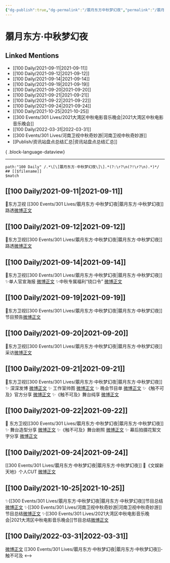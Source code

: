 ```yaml
---
{"dg-publish":true,"dg-permalink":"/朤月东方中秋梦幻夜","permalink":"/朤月东方中秋梦幻夜/","title":"朤月东方·中秋梦幻夜","tags":[null],"created":"2022-11-17T20:21:21.000+08:00","updated":"2023-08-24T18:50:19.653+08:00"}
---
```


# 朤月东方·中秋梦幻夜

## Linked Mentions
- [[100 Daily/2021-09-11\|2021-09-11]]
- [[100 Daily/2021-09-12\|2021-09-12]]
- [[100 Daily/2021-09-14\|2021-09-14]]
- [[100 Daily/2021-09-19\|2021-09-19]]
- [[100 Daily/2021-09-20\|2021-09-20]]
- [[100 Daily/2021-09-21\|2021-09-21]]
- [[100 Daily/2021-09-22\|2021-09-22]]
- [[100 Daily/2021-09-24\|2021-09-24]]
- [[100 Daily/2021-10-25\|2021-10-25]]
- [[300 Events/301 Lives/2021大湾区中秋电影音乐晚会\|2021大湾区中秋电影音乐晚会]]
- [[100 Daily/2022-03-31\|2022-03-31]]
- [[300 Events/301 Lives/河南卫视中秋奇妙游\|河南卫视中秋奇妙游]]
- [[Publish/资讯站盘点总结汇总\|资讯站盘点总结汇总]]

{ .block-language-dataview}

---

```expander
path:"100 Daily" /.*\[\[朤月东方·中秋梦幻夜\]\].*(?:\r?\n(?!\r?\n).*)*/
## [[$filename]]
$match
```
## [[100 Daily/2021-09-11\|2021-09-11]]
🌟东方卫视 [[300 Events/301 Lives/朤月东方·中秋梦幻夜\|朤月东方·中秋梦幻夜]]路透[微博正文](https://m.weibo.cn/6466290670/4680355099185017)
## [[100 Daily/2021-09-12\|2021-09-12]]
💫东方卫视[[300 Events/301 Lives/朤月东方·中秋梦幻夜\|朤月东方·中秋梦幻夜]]路透[微博正文](https://m.weibo.cn/6466290670/4680558493303250)
## [[100 Daily/2021-09-14\|2021-09-14]]
💫东方卫视[[300 Events/301 Lives/朤月东方·中秋梦幻夜\|朤月东方·中秋梦幻夜]]
✨单人官宣海报 [微博正文](https://weibo.com/detail/4681272339203060)
✨中秋专属福利“绕口令” [微博正文](https://weibo.com/detail/4681333647347990)

## [[100 Daily/2021-09-19\|2021-09-19]]
💫东方卫视[[300 Events/301 Lives/朤月东方·中秋梦幻夜\|朤月东方·中秋梦幻夜]]节目预告[微博正文](https://m.weibo.cn/6466290670/4683094714746175)
## [[100 Daily/2021-09-20\|2021-09-20]]
🥮东方卫视[[300 Events/301 Lives/朤月东方·中秋梦幻夜\|朤月东方·中秋梦幻夜]]采访[微博正文](https://m.weibo.cn/6466290670/4683521627521801)
## [[100 Daily/2021-09-21\|2021-09-21]]
🌟东方卫视[[300 Events/301 Lives/朤月东方·中秋梦幻夜\|朤月东方·中秋梦幻夜]]
✨ 深深发博 [微博正文](https://m.weibo.cn/6466290670/4683970145423655)
✨ 工作室帅图 [微博正文](https://m.weibo.cn/6466290670/4683997404464342)
✨ 晚会节目单 [微博正文](https://m.weibo.cn/6466290670/4683810941961958)
✨《触不可及》官方分享 [微博正文](https://m.weibo.cn/6466290670/4683970921111502)
✨《触不可及》舞台纯享 [微博正文](https://m.weibo.cn/6466290670/4684011798791012)
## [[100 Daily/2021-09-22\|2021-09-22]]
🥮 东方卫视[[300 Events/301 Lives/朤月东方·中秋梦幻夜\|朤月东方·中秋梦幻夜]]
✨ 舞台造型分享 [微博正文](https://m.weibo.cn/6466290670/4684258210222411)
✨《触不可及》舞台剧照 [微博正文](https://m.weibo.cn/6466290670/4684261796612844)
✨ 幕后拍摄花絮文字分享 [微博正文](https://m.weibo.cn/6466290670/4684359153487588)
## [[100 Daily/2021-09-24\|2021-09-24]]
[[300 Events/301 Lives/朤月东方·中秋梦幻夜\|朤月东方·中秋梦幻夜]]
🌟《文娱新天地》个人CUT [微博正文](https://m.weibo.cn/6466290670/4684926170174658)
## [[100 Daily/2021-10-25\|2021-10-25]]
✨[[300 Events/301 Lives/朤月东方·中秋梦幻夜\|朤月东方·中秋梦幻夜]]节目总结[微博正文](https://m.weibo.cn/6466290670/4696176659794403)
✨[[300 Events/301 Lives/河南卫视中秋奇妙游\|河南卫视中秋奇妙游]]节目总结[微博正文](https://m.weibo.cn/6466290670/4696176672899979)
✨[[300 Events/301 Lives/2021大湾区中秋电影音乐晚会\|2021大湾区中秋电影音乐晚会]]节目总结[微博正文](https://m.weibo.cn/6466290670/4696176702786056)

## [[100 Daily/2022-03-31\|2022-03-31]]
[微博正文](https://m.weibo.cn/1824010843/4753136529181345) [[300 Events/301 Lives/朤月东方·中秋梦幻夜\|朤月东方·中秋梦幻夜]]-触不可及
<-->

